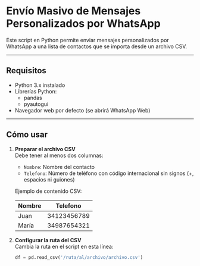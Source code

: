 # Envío Masivo de Mensajes Personalizados por WhatsApp

Este script en Python permite enviar mensajes personalizados por WhatsApp a una lista de contactos que se importa desde un archivo CSV.

---

## Requisitos

- Python 3.x instalado
- Librerías Python:
  - pandas
  - pyautogui
- Navegador web por defecto (se abrirá WhatsApp Web)

---

## Cómo usar

1. **Preparar el archivo CSV**  
   Debe tener al menos dos columnas:  
   - `Nombre`: Nombre del contacto  
   - `Telefono`: Número de teléfono con código internacional sin signos (+, espacios ni guiones)

   Ejemplo de contenido CSV:

   | Nombre  | Telefono        |
   |---------|-----------------|
   | Juan    | 34123456789     |
   | María   | 34987654321     |

2. **Configurar la ruta del CSV**  
   Cambia la ruta en el script en esta línea:  
   ```python
   df = pd.read_csv('/ruta/al/archivo/archivo.csv')
